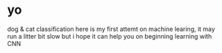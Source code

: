 # yo
dog &amp; cat classification
here is my first attemt on machine learing,
it may run a litter bit slow but i hope it can help you on beginning learning with CNN

